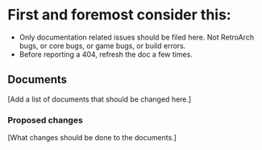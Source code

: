 # First and foremost consider this:
- Only documentation related issues should be filed here. Not RetroArch bugs, or core bugs, or game bugs, or build errors.
- Before reporting a 404, refresh the doc a few times.

## Documents

[Add a list of documents that should be changed here.]

### Proposed changes

[What changes should be done to the documents.]
